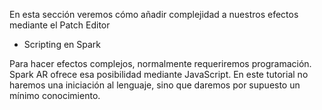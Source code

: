 En esta sección veremos cómo añadir complejidad a nuestros efectos mediante el Patch Editor

- Scripting en Spark

Para hacer efectos complejos, normalmente requeriremos programación. Spark AR ofrece esa posibilidad mediante JavaScript. En este tutorial no haremos una iniciación al lenguaje, sino que daremos por supuesto un mínimo conocimiento. 